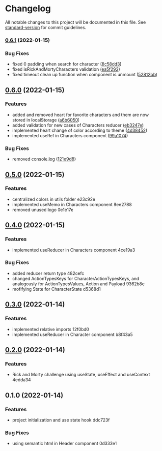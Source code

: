 # Changelog

All notable changes to this project will be documented in this file. See [standard-version](https://github.com/conventional-changelog/standard-version) for commit guidelines.

### [0.6.1](https://github.com/AnthonyLzq/rick-n-morty/compare/v0.6.0...v0.6.1) (2022-01-15)


### Bug Fixes

* fixed 0 padding when search for character ([8c58dd3](https://github.com/AnthonyLzq/rick-n-morty/commit/8c58dd39720fb99353dc30f02a965b64c3755483))
* fixed isRickAndMortyCharacters validation ([ea5f292](https://github.com/AnthonyLzq/rick-n-morty/commit/ea5f292a9b0a5672c077c42607a54b86b3207b3a))
* fixed timeout clean up function when component is unmount ([52812bb](https://github.com/AnthonyLzq/rick-n-morty/commit/52812bbd091f5704f6c7be9857b84e280220f532))

## [0.6.0](https://github.com/AnthonyLzq/rick-n-morty/compare/v0.5.0...v0.6.0) (2022-01-15)


### Features

* added and removed heart for favorite characters and them are now stored in localStorage ([a6b6050](https://github.com/AnthonyLzq/rick-n-morty/commit/a6b605033112c464aca91477e8edc52077d17aaf))
* added validation for new cases of Characters reducer ([eb3247e](https://github.com/AnthonyLzq/rick-n-morty/commit/eb3247ee7612e6c271ae05dc7fbedf9c9fa81df8))
* implemented heart change of color according to theme ([4d38452](https://github.com/AnthonyLzq/rick-n-morty/commit/4d3845288a9196fc145cfeeff8cd51daa3e2df59))
* implemented useRef in Characters component ([99a1074](https://github.com/AnthonyLzq/rick-n-morty/commit/99a1074a940673020716d4c8c44b580720161de2))


### Bug Fixes

* removed console.log ([121e9d8](https://github.com/AnthonyLzq/rick-n-morty/commit/121e9d853114196c4eb73bb696b0b70dfee51670))

## [0.5.0](///compare/v0.4.0...v0.5.0) (2022-01-15)


### Features

* centralized colors in utils folder e23c92e
* implemented useMemo in Characters component 8ee2788
* removed unused logo 0e1e17e

## [0.4.0](///compare/v0.3.0...v0.4.0) (2022-01-15)


### Features

* implemented useReducer in Characters component 4ce19a3


### Bug Fixes

* added reducer return type 482cefc
* changed ActionTypesKeys for CharacterActionTypesKeys, and analogously for ActionTypesValues, Action and Payload 9362b8e
* mofifying State for CharacterState d5368d1

## [0.3.0](///compare/v0.2.0...v0.3.0) (2022-01-14)


### Features

* implemented relative imports 12f0bd0
* implemented useReducer in Character component b8f43a5

## [0.2.0](///compare/v0.1.0...v0.2.0) (2022-01-14)


### Features

* Rick and Morty challenge using useState, useEffect and useContext 4edda34

## 0.1.0 (2022-01-14)


### Features

* project initialization and use state hook ddc723f


### Bug Fixes

* using semantic html in Header component 0d333e1
